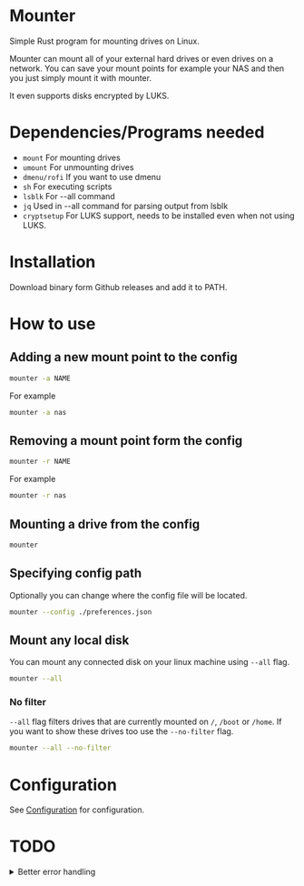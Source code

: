 # Mounter

Simple Rust program for mounting drives on Linux.

Mounter can mount all of your external hard drives or even drives on a network. You can save your mount points for example your NAS and then you just simply mount it with mounter.

It even supports disks encrypted by LUKS.

# Dependencies/Programs needed

- `mount` For mounting drives
- `umount` For unmounting drives
- `dmenu/rofi` If you want to use dmenu
- `sh` For executing scripts
- `lsblk` For --all command
- `jq` Used in --all command for parsing output from lsblk
- `cryptsetup` For LUKS support, needs to be installed even when not using LUKS.

# Installation

Download binary form Github releases and add it to PATH.

# How to use

## Adding a new mount point to the config

```bash
mounter -a NAME
```

For example

```bash
mounter -a nas
```

## Removing a mount point form the config

```bash
mounter -r NAME
```

For example

```bash
mounter -r nas
```

## Mounting a drive from the config

```bash
mounter
```

## Specifying config path

Optionally you can change where the config file will be located.

```bash
mounter --config ./preferences.json
```

## Mount any local disk

You can mount any connected disk on your linux machine using `--all` flag.

```bash
mounter --all
```

### No filter

`--all` flag filters drives that are currently mounted on `/`, `/boot` or `/home`. If you want to show these drives too use the `--no-filter` flag.

```bash
mounter --all --no-filter
```

# Configuration

See [Configuration](./CONFIGURATION.md) for configuration.

# TODO

<details>
  <summary>Better error handling</summary>
  
  Just generaly better error handling. Better explained error descriptions.
</details>
